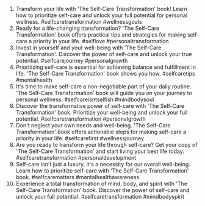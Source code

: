 1. Transform your life with 'The Self-Care Transformation' book! Learn how to prioritize self-care and unlock your full potential for personal wellness. #selfcaretransformation #wellnessgoals
2. Ready for a life-changing transformation? 'The Self-Care Transformation' book offers practical tips and strategies for making self-care a priority in your life. #selflove #personaltransformation
3. Invest in yourself and your well-being with 'The Self-Care Transformation'. Discover the power of self-care and unlock your true potential. #selfcarejourney #personalgrowth
4. Prioritizing self-care is essential for achieving balance and fulfillment in life. 'The Self-Care Transformation' book shows you how. #selfcaretips #mentalhealth
5. It's time to make self-care a non-negotiable part of your daily routine. 'The Self-Care Transformation' book will guide you on your journey to personal wellness. #selfcareisntselfish #mindbodysoul
6. Discover the transformative power of self-care with 'The Self-Care Transformation' book. Prioritize your well-being and unlock your full potential. #selfcaretransformation #personalgrowth
7. Don't neglect your own needs and well-being. 'The Self-Care Transformation' book offers actionable steps for making self-care a priority in your life. #selfcarefirst #wellnessjourney
8. Are you ready to transform your life through self-care? Get your copy of 'The Self-Care Transformation' and start living your best life today. #selfcaretransformation #personaldevelopment
9. Self-care isn't just a luxury, it's a necessity for our overall well-being. Learn how to prioritize self-care with 'The Self-Care Transformation' book. #selfcarematters #mentalhealthawareness
10. Experience a total transformation of mind, body, and spirit with 'The Self-Care Transformation' book. Discover the power of self-care and unlock your full potential. #selfcaretransformation #mindbodyspirit
